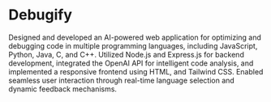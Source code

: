 # Debugify
Designed and developed an AI-powered web application for optimizing and debugging code in multiple programming languages, including JavaScript, Python, Java, C, and C++. Utilized Node.js and Express.js for backend development, integrated the OpenAI API for intelligent code analysis, and implemented a responsive frontend using HTML, and Tailwind CSS. Enabled seamless user interaction through real-time language selection and dynamic feedback mechanisms.


